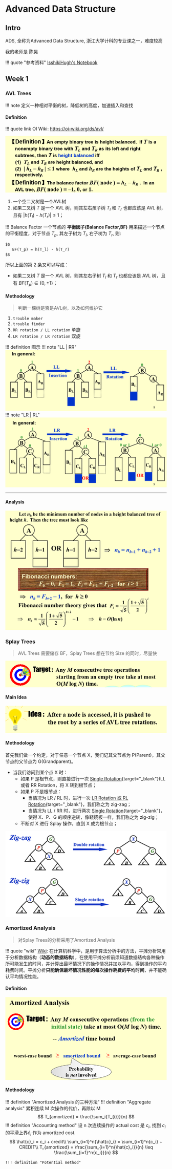 # Advanced Data Structure

## Intro

ADS, 全称为Advanced Data Structure, 浙江大学计科的专业课之一，难度较高

我的老师是 陈昊

!!! quote "参考资料"
    [IsshikiHugh's Notebook](https://isshikihugh.github.io/notebook/)


## Week 1

### AVL Trees

!!! note 
    定义一种相对平衡的树，降低树的高度，加速插入和查找

#### Definition

!!! quote link
    OI Wiki: https://oi-wiki.org/ds/avl/

![alt text](assets/AVL_Definition.png)

1. 一个空二叉树是一个AVL树
2. 如果二叉树 $T$ 是一个 AVL 树，则其左右孩子树 $T_l$ 和 $T_r$ 也都应该是 AVL 树，且有 $|h(T_l) - h(T_r)| \leq 1$；

!!! Balance Factor
    一个节点的 **平衡因子(Balance Factor,BF)** 用来描述一个节点的平衡程度，对于节点 $T_p$, 其左子树为 $T_l$, 右子树为 $T_r$, 则:

    $$
       BF(T_p) = h(T_l) - h(T_r) 
    $$

所以上面的第 2 条又可以写成：

- 如果二叉树 $T$ 是一个 AVL 树，则其左右子树 $T_l$ 和 $T_r$ 也都应该是 AVL 树，且有 $BF(T_p) \in \{0, \pm 1\}$；




#### Methodology
> 判断一棵树是否是AVL树，以及如何维护它

1. `trouble maker`  
2. `trouble finder`
3. `RR rotation / LL rotation` 单旋
4. `LR rotation / LR rotation` 双旋

!!! definition 图示
    !!! note "LL | RR"
        ![alt text](image-1.png)
    !!! note "LR | RL"
        ![alt text](image-2.png)
<!-- !!! definition 例子
    !!! note ""
        === "Frame 1"
            下图为一个 AVL 树：

            ```mermaid
            graph TD;
            A(("8, BF=1"))
            B(("4, BF=0"))
            C(("9, BF=0"))
            D(("2, BF=0"))
            E(("6, BF=0"))
            A === B
            A === C
            B === D
            B === E
            ```
        
        === "Frame 2"
            现在我们插入 `5`：

            ```mermaid
            graph TD;
            A(("8, BF=2"))
            B(("4, BF=-1"))
            C(("9, BF=0"))
            D(("2, BF=0"))
            E(("6, BF=1"))
            F(("5, BF=0"))
            A === B
            A === C
            B === D
            B === E
            E === F
            E === NULL
            ``` -->
<!-- 
            我们发现，此时 `8` 的「平衡因子」变成了2，不再符合 AVL 树的要求，而这一切都是 `5` 的插入导致的——于是我们称像这里的 `8` 一样，由于某个点的插入，其「平衡因子」不再符合要求的点，为 Trouble Finder；而像这里的 `5` 一样，导致 Trouble Finder 出现的点，被称之为 Trouble Maker。

    形象地描述这件事就是，在动态插入 `5` 这个过程中，出现了一个 "Trouble"，导致这个树不再是 AVL 树，而 `5` 是这个 "Trouble" 的 "Maker"，`8` 是 "Finder"。 -->

---
#### Analysis
![alt text](assets/AVL_height.png)

### Splay Trees

> AVL Trees 需要储存 BF，Splay Trees 想在节约 Size 的同时，尽量快

![alt text](assets/Splay_def.png)

#### Main Idea

![alt text](assets/Splay_idea.png)

#### Methodology
首先我们做一个约定，对于任意一个节点 X，我们记其父节点为 P(Parent)，其父节点的父节点为 G(Grandparent)。

- 当我们访问到某个点 X 时：
    - 如果 P 是根节点，则直接进行一次 [Single Rotation](#avl-trees){target="_blank"}(LL 或者 RR Rotation，将 X 转到根节点；
    - 如果 P 不是根节点：
        - 当情况为 LR / RL 时，进行一次 [LR Rotation 或 RL Rotation](#avl-trees){target="_blank"}，我们称之为 zig-zag；
        - 当情况为 LL / RR 时，进行两次 [Single Rotation](#avl-trees){target="_blank"}，使得 X、P、G 的顺序逆转，像跷跷板一样，我们称之为 zig-zig；
    - 不断对 X 进行 Splay 操作，直到 X 成为根节点；

![alt text](image.png)

### Amortized Analysis
>对Splay Trees的分析采用了Amortized Analysis

!!! quote "wiki"
    [Wiki](https://zh.wikipedia.org/wiki/%E5%B9%B3%E6%91%8A%E5%88%86%E6%9E%90): 在计算机科学中，是用于算法分析中的方法，平摊分析常用于分析数据结构（**动态的数据结构**），在使用平摊分析前须知道数据结构各种操作所可能发生的时间，并计算出最坏情况下的操作情况并加以平均，得到操作的平均耗费时间。平摊分析**只能确保最坏情况性能的每次操作耗费的平均时间**，并不能确认平均情况性能。
#### Definition
![alt text](image-3.png)

#### Methodology
!!! definition "Amortized Analysis 的三种方法"
    !!! definition "Aggregate analysis"
        累积连续 M 次操作的代价，再除以 M
        $$
            T_{amortized} = \frac{\sum_i{T_{i}}}{n}
        $$
    !!! definition "Accounting method"
        设 n 次连续操作的 actual cost 是 $c_i$, 找到 $c_i$的平滑上界$\hat{c}_i$ 作为 amortized cost.
        $$
            \hat{c}_i = c_i + credit\\
            \sum_{i=1}^n{\hat{c}_i} = \sum_{i=1}^n{c_i} + CREDIT\\
            T_{amortized} = \frac{\sum_{i=1}^n{\hat{c}_i}}{n} \leq \frac{\sum_{i=1}^n{c_i}}{n}
        $$

    !!! definition "Potential method"
    


    







